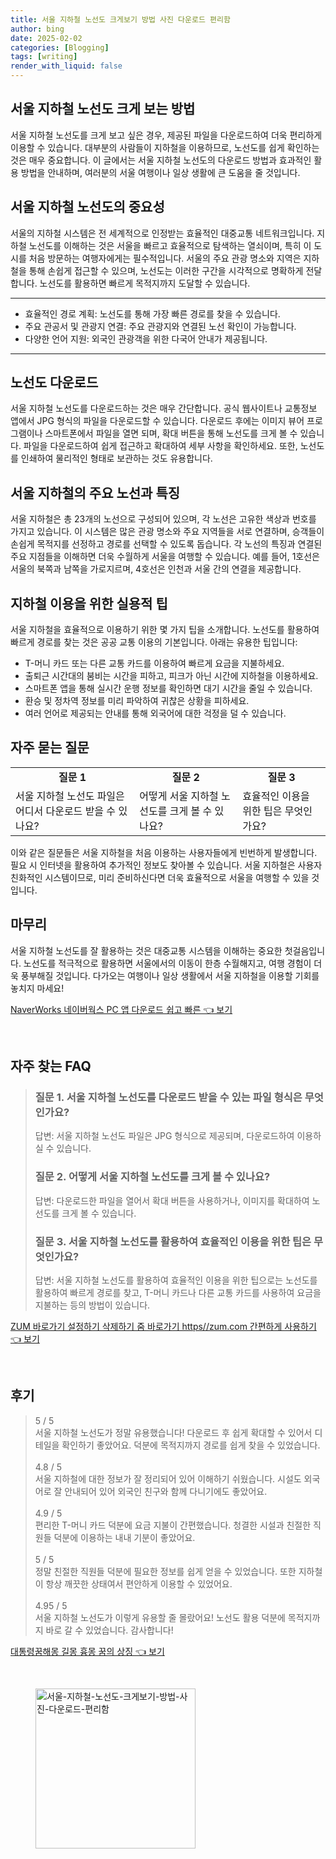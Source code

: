 ```yaml
---
title: 서울 지하철 노선도 크게보기 방법 사진 다운로드 편리함
author: bing
date: 2025-02-02
categories: [Blogging]
tags: [writing]
render_with_liquid: false
---
```



<h2 id='서울_지하철_노선도_크게_보기'>서울 지하철 노선도 크게 보는 방법</h2>

<p>서울 지하철 노선도를 크게 보고 싶은 경우, 제공된 파일을 다운로드하여 더욱 편리하게 이용할 수 있습니다. 대부분의 사람들이 지하철을 이용하므로, 노선도를 쉽게 확인하는 것은 매우 중요합니다. 이 글에서는 서울 지하철 노선도의 다운로드 방법과 효과적인 활용 방법을 안내하며, 여러분의 서울 여행이나 일상 생활에 큰 도움을 줄 것입니다.</p>

<h2 id='지하철_노선도의_중요성'>서울 지하철 노선도의 중요성</h2>

<p>서울의 지하철 시스템은 전 세계적으로 인정받는 효율적인 대중교통 네트워크입니다. 지하철 노선도를 이해하는 것은 서울을 빠르고 효율적으로 탐색하는 열쇠이며, 특히 이 도시를 처음 방문하는 여행자에게는 필수적입니다. 서울의 주요 관광 명소와 지역은 지하철을 통해 손쉽게 접근할 수 있으며, 노선도는 이러한 구간을 시각적으로 명확하게 전달합니다. 노선도를 활용하면 빠르게 목적지까지 도달할 수 있습니다.</p>

<hr />

<ul>
    <li>효율적인 경로 계획: 노선도를 통해 가장 빠른 경로를 찾을 수 있습니다.</li>
    <li>주요 관공서 및 관광지 연결: 주요 관광지와 연결된 노선 확인이 가능합니다.</li>
    <li>다양한 언어 지원: 외국인 관광객을 위한 다국어 안내가 제공됩니다.</li>
</ul>

<hr />

<h2 id='노선도_다운로드_방법'>노선도 다운로드</h2>

<p>서울 지하철 노선도를 다운로드하는 것은 매우 간단합니다. 공식 웹사이트나 교통정보 앱에서 JPG 형식의 파일을 다운로드할 수 있습니다. 다운로드 후에는 이미지 뷰어 프로그램이나 스마트폰에서 파일을 열면 되며, 확대 버튼을 통해 노선도를 크게 볼 수 있습니다. 파일을 다운로드하여 쉽게 접근하고 확대하여 세부 사항을 확인하세요. 또한, 노선도를 인쇄하여 물리적인 형태로 보관하는 것도 유용합니다.</p>

<h2 id='주요_노선과_특징'>서울 지하철의 주요 노선과 특징</h2>

<p>서울 지하철은 총 23개의 노선으로 구성되어 있으며, 각 노선은 고유한 색상과 번호를 가지고 있습니다. 이 시스템은 많은 관광 명소와 주요 지역들을 서로 연결하며, 승객들이 손쉽게 목적지를 선정하고 경로를 선택할 수 있도록 돕습니다. 각 노선의 특징과 연결된 주요 지점들을 이해하면 더욱 수월하게 서울을 여행할 수 있습니다. 예를 들어, 1호선은 서울의 북쪽과 남쪽을 가로지르며, 4호선은 인천과 서울 간의 연결을 제공합니다.</p>

<h2 id='노선도_이용을_위한_팁'>지하철 이용을 위한 실용적 팁</h2>

<p>서울 지하철을 효율적으로 이용하기 위한 몇 가지 팁을 소개합니다. 노선도를 활용하여 빠르게 경로를 찾는 것은 공공 교통 이용의 기본입니다. 아래는 유용한 팁입니다:</p>

<ul>
    <li>T-머니 카드 또는 다른 교통 카드를 이용하여 빠르게 요금을 지불하세요.</li>
    <li>출퇴근 시간대의 붐비는 시간을 피하고, 피크가 아닌 시간에 지하철을 이용하세요.</li>
    <li>스마트폰 앱을 통해 실시간 운행 정보를 확인하면 대기 시간을 줄일 수 있습니다.</li>
    <li>환승 및 정차역 정보를 미리 파악하여 귀찮은 상황을 피하세요.</li>
    <li>여러 언어로 제공되는 안내를 통해 외국어에 대한 걱정을 덜 수 있습니다.</li>
</ul>

<h2 id='자주_묻는_질문'>자주 묻는 질문</h2>

<table>
    <tr>
        <td style="text-align: center; height: 17px;"><b>질문 1</b></td>
        <td style="text-align: center; height: 17px;"><b>질문 2</b></td>
        <td style="text-align: center; height: 17px;"><b>질문 3</b></td>
    </tr>
    <tr>
        <td>서울 지하철 노선도 파일은 어디서 다운로드 받을 수 있나요?</td>
        <td>어떻게 서울 지하철 노선도를 크게 볼 수 있나요?</td>
        <td>효율적인 이용을 위한 팁은 무엇인가요?</td>
    </tr>
</table>

<p>이와 같은 질문들은 서울 지하철을 처음 이용하는 사용자들에게 빈번하게 발생합니다. 필요 시 인터넷을 활용하여 추가적인 정보도 찾아볼 수 있습니다. 서울 지하철은 사용자 친화적인 시스템이므로, 미리 준비하신다면 더욱 효율적으로 서울을 여행할 수 있을 것입니다.</p>

<h2 id='마무리'>마무리</h2>

<p>서울 지하철 노선도를 잘 활용하는 것은 대중교통 시스템을 이해하는 중요한 첫걸음입니다. 노선도를 적극적으로 활용하면 서울에서의 이동이 한층 수월해지고, 여행 경험이 더욱 풍부해질 것입니다. 다가오는 여행이나 일상 생활에서 서울 지하철을 이용할 기회를 놓치지 마세요!</p>


<p><a class="click-button" title="NaverWorks 네이버웍스 PC 앱 다운로드 쉽고 빠른" href="https://24nara.github.io/posts/NaverWorks-%EB%84%A4%EC%9D%B4%EB%B2%84%EC%9B%8D%EC%8A%A4-PC-%EC%95%B1-%EB%8B%A4%EC%9A%B4%EB%A1%9C%EB%93%9C-%EC%89%BD%EA%B3%A0-%EB%B9%A0%EB%A5%B8/" rel="dofollow">NaverWorks 네이버웍스 PC 앱 다운로드 쉽고 빠른 👈 보기</a></p><br>
<h2 id='자주_찾는_FAQ'>자주 찾는 FAQ</h2>
<div itemscope="" itemtype="https://schema.org/FAQPage"> 
<blockquote> 
<div itemscope="" itemprop="mainEntity" itemtype="https://schema.org/Question"> 
<h3 itemprop="name">질문 1. 서울 지하철 노선도를 다운로드 받을 수 있는 파일 형식은 무엇인가요?</h3> 
<div itemscope="" itemprop="acceptedAnswer" itemtype="https://schema.org/Answer"> 
<span itemprop="text"> 
<p>답변: 서울 지하철 노선도 파일은 JPG 형식으로 제공되며, 다운로드하여 이용하실 수 있습니다.</p> 
</span> 
</div> 
</div> 

<div itemscope="" itemprop="mainEntity" itemtype="https://schema.org/Question"> 
<h3 itemprop="name">질문 2. 어떻게 서울 지하철 노선도를 크게 볼 수 있나요?</h3> 
<div itemscope="" itemprop="acceptedAnswer" itemtype="https://schema.org/Answer"> 
<span itemprop="text"> 
<p>답변: 다운로드한 파일을 열어서 확대 버튼을 사용하거나, 이미지를 확대하여 노선도를 크게 볼 수 있습니다.</p> 
</span> 
</div> 
</div> 

<div itemscope="" itemprop="mainEntity" itemtype="https://schema.org/Question"> 
<h3 itemprop="name">질문 3. 서울 지하철 노선도를 활용하여 효율적인 이용을 위한 팁은 무엇인가요?</h3> 
<div itemscope="" itemprop="acceptedAnswer" itemtype="https://schema.org/Answer"> 
<span itemprop="text"> 
<p>답변: 서울 지하철 노선도를 활용하여 효율적인 이용을 위한 팁으로는 노선도를 활용하여 빠르게 경로를 찾고, T-머니 카드나 다른 교통 카드를 사용하여 요금을 지불하는 등의 방법이 있습니다.</p> 
</span> 
</div> 
</div> 
</blockquote> 
</div>
<p><a class="click-button" title="ZUM 바로가기 설정하기 삭제하기 줌 바로가기 https//zum.com 간편하게 사용하기" href="https://24nara.github.io/posts/ZUM-%EB%B0%94%EB%A1%9C%EA%B0%80%EA%B8%B0-%EC%84%A4%EC%A0%95%ED%95%98%EA%B8%B0-%EC%82%AD%EC%A0%9C%ED%95%98%EA%B8%B0-%EC%A4%8C-%EB%B0%94%EB%A1%9C%EA%B0%80%EA%B8%B0-httpszum.com-%EA%B0%84%ED%8E%B8%ED%95%98%EA%B2%8C-%EC%82%AC%EC%9A%A9%ED%95%98%EA%B8%B0/" rel="dofollow">ZUM 바로가기 설정하기 삭제하기 줌 바로가기 https//zum.com 간편하게 사용하기 👈 보기</a></p><br>
<h2 id='후기'>후기</h2>
<div itemscope itemtype="https://schema.org/Product">
  <blockquote>
  <div itemprop="review" itemscope itemtype="https://schema.org/Review">
      <div itemprop="reviewRating" itemscope itemtype="https://schema.org/Rating"> <span itemprop="ratingValue">5</span> / <span itemprop="bestRating">5</span> </div>
      <span itemprop="reviewBody">서울 지하철 노선도가 정말 유용했습니다! 다운로드 후 쉽게 확대할 수 있어서 디테일을 확인하기 좋았어요. 덕분에 목적지까지 경로를 쉽게 찾을 수 있었습니다.</span>
  </div>
  <br>
  <div itemprop="review" itemscope itemtype="https://schema.org/Review">
      <div itemprop="reviewRating" itemscope itemtype="https://schema.org/Rating"> <span itemprop="ratingValue">4.8</span> / <span itemprop="bestRating">5</span> </div>
      <span itemprop="reviewBody">서울 지하철에 대한 정보가 잘 정리되어 있어 이해하기 쉬웠습니다. 시설도 외국어로 잘 안내되어 있어 외국인 친구와 함께 다니기에도 좋았어요.</span>
  </div>
  <br>
  <div itemprop="review" itemscope itemtype="https://schema.org/Review">
      <div itemprop="reviewRating" itemscope itemtype="https://schema.org/Rating"> <span itemprop="ratingValue">4.9</span> / <span itemprop="bestRating">5</span> </div>
      <span itemprop="reviewBody">편리한 T-머니 카드 덕분에 요금 지불이 간편했습니다. 청결한 시설과 친절한 직원들 덕분에 이용하는 내내 기분이 좋았어요.</span>
  </div>
  <br>
  <div itemprop="review" itemscope itemtype="https://schema.org/Review">
      <div itemprop="reviewRating" itemscope itemtype="https://schema.org/Rating"> <span itemprop="ratingValue">5</span> / <span itemprop="bestRating">5</span> </div>
      <span itemprop="reviewBody">정말 친절한 직원들 덕분에 필요한 정보를 쉽게 얻을 수 있었습니다. 또한 지하철이 항상 깨끗한 상태여서 편안하게 이용할 수 있었어요.</span>
  </div>
  <br>
  <div itemprop="review" itemscope itemtype="https://schema.org/Review">
      <div itemprop="reviewRating" itemscope itemtype="https://schema.org/Rating"> <span itemprop="ratingValue">4.95</span> / <span itemprop="bestRating">5</span> </div>
      <span itemprop="reviewBody">서울 지하철 노선도가 이렇게 유용할 줄 몰랐어요! 노선도 활용 덕분에 목적지까지 바로 갈 수 있었습니다. 감사합니다!</span>
  </div>
  </blockquote>
</div>
<p><a class="click-button" title="대통령꿈해몽 길몽 흉몽 꿈의 상징" href="https://24nara.github.io/posts/%EB%8C%80%ED%86%B5%EB%A0%B9%EA%BF%88%ED%95%B4%EB%AA%BD-%EA%B8%B8%EB%AA%BD-%ED%9D%89%EB%AA%BD-%EA%BF%88%EC%9D%98-%EC%83%81%EC%A7%95/" rel="dofollow">대통령꿈해몽 길몽 흉몽 꿈의 상징 👈 보기</a></p><br>
<figure class="image"><img src="https://24nara.github.io/assets/img/thumbnail/서울-지하철-노선도-크게보기-방법-사진-다운로드-편리함.webp" alt="서울-지하철-노선도-크게보기-방법-사진-다운로드-편리함" width="256" height="256"></figure>